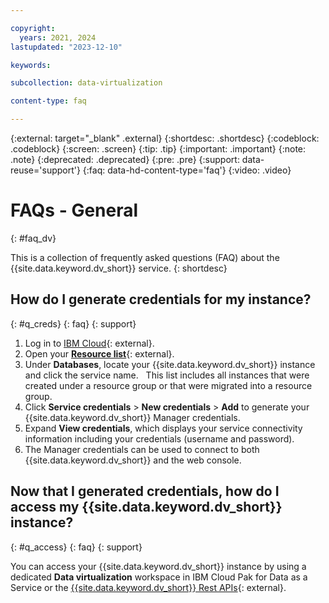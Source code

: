 ```yaml
---

copyright:
  years: 2021, 2024
lastupdated: "2023-12-10"

keywords: 

subcollection: data-virtualization

content-type: faq

---
```


{:external: target="_blank" .external}
{:shortdesc: .shortdesc}
{:codeblock: .codeblock}
{:screen: .screen}
{:tip: .tip}
{:important: .important}
{:note: .note}
{:deprecated: .deprecated}
{:pre: .pre}
{:support: data-reuse='support'}
{:faq: data-hd-content-type='faq'}
{:video: .video}

# FAQs - General
{: #faq_dv}

This is a collection of frequently asked questions (FAQ) about the {{site.data.keyword.dv_short}} service.
{: shortdesc}

## How do I generate credentials for my instance?
{: #q_creds}
{: faq}
{: support}

1. Log in to [IBM Cloud](https://cloud.ibm.com){: external}.
2. Open your [**Resource list**](https://cloud.ibm.com/resources){: external}.
3. Under **Databases**, locate your {{site.data.keyword.dv_short}} instance and click the service name.  
   This list includes all instances that were created under a resource group or that were migrated into a resource group.
4. Click **Service credentials** > **New credentials** > **Add** to generate your {{site.data.keyword.dv_short}} Manager credentials.
5. Expand **View credentials**, which displays your service connectivity information including your credentials (username and password).
6. The Manager credentials can be used to connect to both {{site.data.keyword.dv_short}} and the web console.


## Now that I generated credentials, how do I access my {{site.data.keyword.dv_short}} instance?
{: #q_access}
{: faq}
{: support}

You can access your {{site.data.keyword.dv_short}} instance by using a dedicated **Data virtualization** workspace in IBM Cloud Pak for Data as a Service 
or the [{{site.data.keyword.dv_short}} Rest APIs](https://{DomainName}/apidocs/data-virtualization-on-cloud){: external}.
